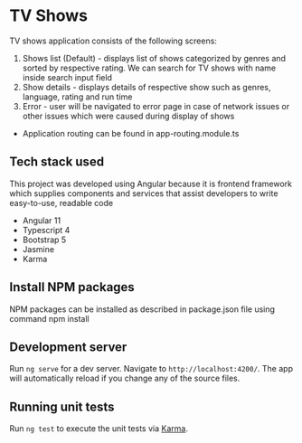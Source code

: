 # TV Shows

TV shows application consists of the following screens:
1) Shows list (Default) - displays list of shows categorized by genres and sorted by respective rating. We can search for TV shows with name inside search input field
2) Show details - displays details of respective show such as genres, language, rating and run time
3) Error - user will be navigated to error page in case of network issues or other issues which were caused during display of shows

- Application routing can be found in app-routing.module.ts

## Tech stack used 

This project was developed using Angular because it is frontend framework which supplies components and services that assist developers to write easy-to-use, readable code

- Angular 11
- Typescript 4
- Bootstrap 5
- Jasmine
- Karma

## Install NPM packages

NPM packages can be installed as described in package.json file using command npm install

## Development server

Run `ng serve` for a dev server. Navigate to `http://localhost:4200/`. The app will automatically reload if you change any of the source files.

## Running unit tests

Run `ng test` to execute the unit tests via [Karma](https://karma-runner.github.io).
